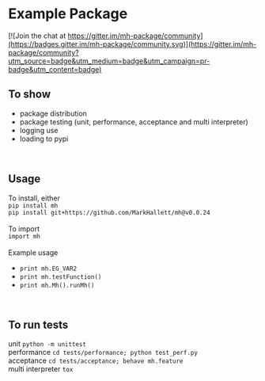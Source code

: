 # Example Package

[![Join the chat at https://gitter.im/mh-package/community](https://badges.gitter.im/mh-package/community.svg)](https://gitter.im/mh-package/community?utm_source=badge&utm_medium=badge&utm_campaign=pr-badge&utm_content=badge)

## To show 
* package distribution
* package testing (unit, performance, acceptance and multi interpreter)
* logging use
* loading to pypi
<br /> 

## Usage
To install, either <br />
`pip install mh`<br /> 
`pip install git+https://github.com/MarkHallett/mh@v0.0.24` <br />
<br />
To import <br />
`import mh`<br /> 
<br /> 
Example usage   
* `print mh.EG_VAR2`<br /> 
* `print mh.testFunction()`<br /> 
* `print mh.Mh().runMh()`<br /> 
<br /> 

## To run tests  
unit `python -m unittest `<br /> 
performance `cd tests/performance; python test_perf.py`<br /> 
acceptance `cd tests/acceptance; behave mh.feature`<br /> 
multi interpreter `tox`<br /> 
